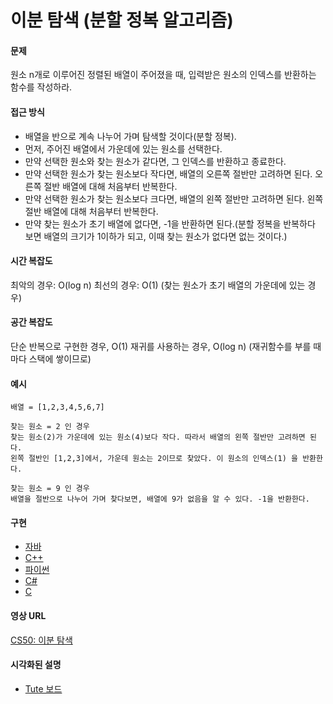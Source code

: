 # 이분 탐색 (분할 정복 알고리즘)

#### 문제

원소 n개로 이루어진 정렬된 배열이 주어졌을 때, 입력받은 원소의 인덱스를 반환하는 함수를 작성하라.

#### 접근 방식

- 배열을 반으로 계속 나누어 가며 탐색할 것이다(분할 정복).
- 먼저, 주어진 배열에서 가운데에 있는 원소를 선택한다.
- 만약 선택한 원소와 찾는 원소가 같다면, 그 인덱스를 반환하고 종료한다.
- 만약 선택한 원소가 찾는 원소보다 작다면, 배열의 오른쪽 절반만 고려하면 된다. 오른쪽 절반 배열에 대해 처음부터 반복한다.
- 만약 선택한 원소가 찾는 원소보다 크다면, 배열의 왼쪽 절반만 고려하면 된다. 왼쪽 절반 배열에 대해 처음부터 반복한다.
- 만약 찾는 원소가 초기 배열에 없다면, -1을 반환하면 된다.(분할 정복을 반복하다 보면 배열의 크기가 1이하가 되고, 이때 찾는 원소가 없다면 없는 것이다.) 
  
#### 시간 복잡도

최악의 경우: O(log n)
최선의 경우: O(1)
(찾는 원소가 초기 배열의 가운데에 있는 경우)

#### 공간 복잡도

단순 반복으로 구현한 경우, O(1)
재귀를 사용하는 경우, O(log n)
(재귀함수를 부를 때마다 스택에 쌓이므로)

#### 예시

```
배열 = [1,2,3,4,5,6,7]  

찾는 원소 = 2 인 경우
찾는 원소(2)가 가운데에 있는 원소(4)보다 작다. 따라서 배열의 왼쪽 절반만 고려하면 된다.
왼쪽 절반인 [1,2,3]에서, 가운데 원소는 2이므로 찾았다. 이 원소의 인덱스(1) 을 반환한다.

찾는 원소 = 9 인 경우
배열을 절반으로 나누어 가며 찾다보면, 배열에 9가 없음을 알 수 있다. -1을 반환한다.
```

#### 구현

- [자바](https://github.com/TheAlgorithms/Java/blob/master/Searches/BinarySearch.java)
- [C++](https://github.com/TheAlgorithms/C-Plus-Plus/blob/master/Search/Binary%20Search.cpp)
- [파이썬](https://github.com/TheAlgorithms/Python/blob/master/searches/binary_search.py)
- [C#](https://github.com/TheAlgorithms/C-Sharp/blob/master/searches/binary_search.cs)
- [C](https://github.com/TheAlgorithms/C/blob/master/searching/Binary_Search.c)

#### 영상 URL

[CS50: 이분 탐색](https://www.youtube.com/watch?v=5xlIPT1FRcA)

#### 시각화된 설명

- [Tute 보드](https://boardhub.github.io/tute/?wd=binarySearchAlgo2)

